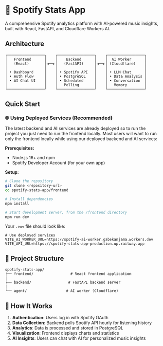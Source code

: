 # 🎵 Spotify Stats App

A comprehensive Spotify analytics platform with AI-powered music insights, built with React, FastAPI, and Cloudflare Workers AI.

## Architecture

```
┌─────────────────┐    ┌─────────────────┐    ┌─────────────────┐
│   Frontend      │    │    Backend      │    │  AI Worker      │
│   (React)       │◄──►│   (FastAPI)     │◄──►│ (Cloudflare)    │
│                 │    │                 │    │                 │
│ • Dashboard     │    │ • Spotify API   │    │ • LLM Chat      │
│ • Auth Flow     │    │ • PostgreSQL    │    │ • Data Analysis │
│ • AI Chat UI    │    │ • Scheduled     │    │ • Conversation  │
│                 │    │   Polling       │    │   Memory        │
└─────────────────┘    └─────────────────┘    └─────────────────┘
```

## Quick Start

### 🌐 Using Deployed Services (Recommended)

The latest backend and AI services are already deployed so to run the project you just need to run the frontend locally.
Most users will want to run only the frontend locally while using our deployed backend and AI services:

**Prerequisites:**
- Node.js 18+ and npm
- Spotify Developer Account (for your own app)

**Setup:**
```bash
# Clone the repository
git clone <repository-url>
cd spotify-stats-app/frontend

# Install dependencies
npm install

# Start development server, from the /frontend directory
npm run dev
```

Your `.env` file should look like:
```env
# Use deployed services
VITE_AI_WORKER_URL=https://spotify-ai-worker.gabekanjama.workers.dev
VITE_API_URL=https://spotify-stats-app-production.up.railway.app
```

## 📁 Project Structure

```
spotify-stats-app/
├── frontend/                 # React frontend application
|
├── backend/                 # FastAPI backend server
|
└── agent/                  # AI worker (Cloudflare)
```

## 🔄 How It Works

1. **Authentication**: Users log in with Spotify OAuth
2. **Data Collection**: Backend polls Spotify API hourly for listening history
3. **Analytics**: Data is processed and stored in PostgreSQL
4. **Visualization**: Frontend displays charts and statistics
5. **AI Insights**: Users can chat with AI for personalized music insights

